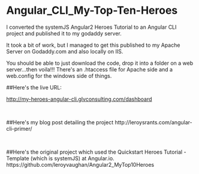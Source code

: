 # Angular_CLI_My-Top-Ten-Heroes
I converted the systemJS Angular2 Heroes Tutorial to an Angular CLI project and published it to my godaddy server.

It took a bit of work, but I managed to get this published to my Apache Server on Godaddy.com and also locally on IIS.

<p>You should be able to just download the code, drop it into a folder on a web server...then voila!!!  There's an .htaccess file for Apache side and a web.config for the windows side of things.</p>

##Here's the live URL:

http://my-heroes-angular-cli.glvconsulting.com/dashboard
<p>&nbsp;</p>
##Here's my blog post detailing the project
http://leroysrants.com/angular-cli-primer/
<p>&nbsp;</p>
##Here's the original project which used the Quickstart Heroes Tutorial - Template (which is systemJS) at Angular.io.
https://github.com/leroyvaughan/Angular2_MyTop10Heroes

